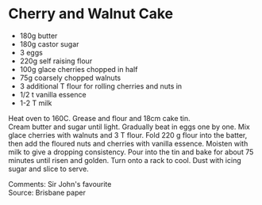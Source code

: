 # Cherry and Walnut Cake

* 180g butter
* 180g castor sugar
* 3 eggs
* 220g self raising flour
* 100g glace cherries chopped in half
* 75g coarsely chopped walnuts
* 3 additional T flour for rolling cherries and nuts in
* 1/2 t vanilla essence
* 1-2 T milk

Heat oven to 160C.  Grease and flour and 18cm cake tin.  
Cream butter and sugar until light.  Gradually beat in eggs one by one.  Mix glace cherries with walnuts and 3 T flour.  Fold 220 g flour into the batter, then add the floured nuts and cherries with vanilla essence.  Moisten with milk to give a dropping consistency.  Pour into the tin and bake for about 75 minutes until risen and golden.  Turn
onto a rack to cool.  Dust with icing sugar and slice to serve.


Comments: Sir John's favourite  
Source: Brisbane paper

